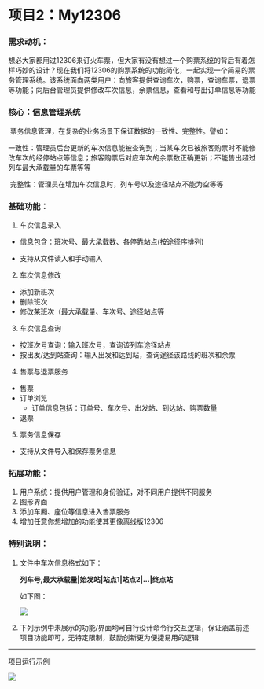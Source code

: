 # **项目2：My12306**

### 需求动机：

​	想必大家都用过12306来订火车票，但大家有没有想过一个购票系统的背后有着怎样巧妙的设计？现在我们将12306的购票系统的功能简化，一起实现一个简易的票务管理系统。该系统面向两类用户：向旅客提供查询车次，购票，查询车票，退票等功能；向后台管理员提供修改车次信息，余票信息，查看和导出订单信息等功能

### 核心：信息管理系统

​	票务信息管理，在复杂的业务场景下保证数据的一致性、完整性。譬如：

​	一致性：管理员后台更新的车次信息能被查询到；当某车次已被旅客购票时不能修改车次的经停站点等信息；旅客购票后对应车次的余票数正确更新；不能售出超过列车最大承载量的车票等等

​	完整性：管理员在增加车次信息时，列车号以及途径站点不能为空等等

### 基础功能：

1. 车次信息录入

- 信息包含：班次号、最大承载数、各停靠站点(按途径序排列)

- 支持从文件读入和手动输入

2. 车次信息修改

- 添加新班次
- 删除班次
- 修改某班次（最大承载量、车次号、途径站点等

3. 车次信息查询

- 按班次号查询：输入班次号，查询该列车途径站点
- 按出发/达到站查询：输入出发和达到站，查询途径该路线的班次和余票

4. 售票与退票服务

- 售票
- 订单浏览
  - 订单信息包括：订单号、车次号、出发站、到达站、购票数量
- 退票

5. 票务信息保存

- 支持从文件导入和保存票务信息

### 拓展功能：

1. 用户系统：提供用户管理和身份验证，对不同用户提供不同服务
2. 图形界面
3. 添加车厢、座位等信息进入售票服务
4. 增加任意你想增加的功能使其更像离线版12306



### 特别说明：

1. 文件中车次信息格式如下：

   **列车号,最大承载量|始发站|站点1|站点2|...|终点站**

   如下图：

   ![](https://gitee.com/Coder-Colder/typora-pic-bed/raw/master/img/image3335.png)

2. 下列示例中未展示的功能/界面均可自行设计命令行交互逻辑，保证涵盖前述项目功能即可，无特定限制，鼓励创新更为便捷易用的逻辑

---

项目运行示例

![](https://gitee.com/Coder-Colder/typora-pic-bed/raw/master/img/image3336.png)